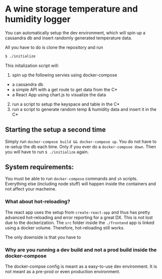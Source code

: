 # A wine storage temperature and humidity logger

You can automatically setup the dev environment, which will spin up a cassandra db and insert randomly generated temperature data.

All you have to do is clone the repository and run

```sh
$ ./initialize
```

This initalization script will:
1. spin up the following servies using docker-compose
  - a cassandra db
  - a simple API with a get route to get data from the C\*
  - a React App using chart.js to visualize the data
2. run a script to setup the keyspace and table in the C\*
3. run a script to generate random temp & humidity data and insert it in the C\*

## Starting the setup a second time
Simply run `docker-compose build && docker-compose up`. You do not have to re-setup the db each time. Only if you ever do a `docker-compsoe down`. Then you will have to run `$ ./initialize` again.

## System requirements:
You must be able to run `docker-compose` commands and `sh` scripts. Everything else (including node stuff) will happen inside the containers and not affect your macheine.

### What about hot-reloading?
The react app uses the setup from `create-react-app` and thus has pretty advanced hot-reloading and error reporting for a great DX. This is not lost due to the dockerization. The `src` folder inside the `./frontend` app is linked using a docker volume. Therefore, hot-reloading still works. 

The only downside is that you have to 

### Why are you running a dev build and not a prod build inside the docker-compose
The docker-compse config is meant as a easy-to-use dev environment. It is not meant as a pre-prod or even production environment.
